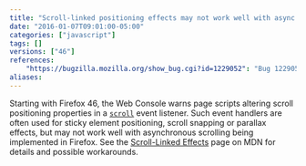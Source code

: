 ```yaml
---
title: "Scroll-linked positioning effects may not work well with async scrolling, console warns"
date: "2016-01-07T09:01:00-05:00"
categories: ["javascript"]
tags: []
versions: ["46"]
references:
    "https://bugzilla.mozilla.org/show_bug.cgi?id=1229052": "Bug 1229052 - Log a warning if webpage is updating positioning properties during a scroll event listener"
aliases:
---
```

Starting with Firefox 46, the Web Console warns page scripts altering scroll positioning properties in a [`scroll`](https://developer.mozilla.org/en-US/docs/Web/Events/scroll) event listener. Such event handlers are often used for sticky element positioning, scroll snapping or parallax effects, but may not work well with asynchronous scrolling being implemented in Firefox. See the [Scroll-Linked Effects](https://developer.mozilla.org/en-US/docs/Mozilla/Performance/ScrollLinkedEffects) page on MDN for details and possible workarounds.
